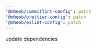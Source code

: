 ```yaml
---
'@mheob/commitlint-config': patch
'@mheob/prettier-config': patch
'@mheob/eslint-config': patch
---
```


update dependencies
